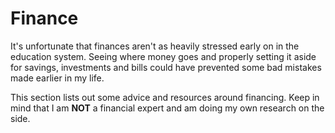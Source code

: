 # Finance

It's unfortunate that finances aren't as heavily stressed early on in the education system. Seeing where money goes and properly setting it aside for savings, investments and bills could have prevented some bad mistakes made earlier in my life.

This section lists out some advice and resources around financing. Keep in mind that I am **NOT** a financial expert and am doing my own research on the side. 